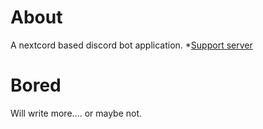 # About
A nextcord based discord bot application. 
*[Support server](https://discord.gg/v64G5MAWus)

# Bored 
Will write more.... or maybe not. 
 
